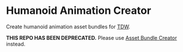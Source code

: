 # Humanoid Animation Creator

Create humanoid animation asset bundles for [TDW](https://github.com/threedworld-mit/tdw). 

**THIS REPO HAS BEEN DEPRECATED.** Please use [Asset Bundle Creator](https://github.com/alters-mit/asset_bundle_creator) instead.
